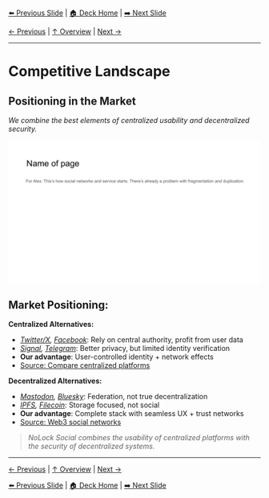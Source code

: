 <!-- Navigation Header -->
[⬅️ Previous Slide](slide17.md) | [🏠 Deck Home](../README.md) | [➡️ Next Slide](slide19.md)

[← Previous](slide17.md) | [↑ Overview](../README.md) | [Next →](slide19.md)

---

# Competitive Landscape

## Positioning in the Market

*We combine the best elements of centralized usability and decentralized security.*

![Competitive Landscape](../images/slide9.png)


## Market Positioning:

**Centralized Alternatives:**
- *[Twitter/X](https://x.com), [Facebook](https://facebook.com)*: Rely on central authority, profit from user data
- *[Signal](https://signal.org), [Telegram](https://telegram.org)*: Better privacy, but limited identity verification
- **Our advantage**: User-controlled identity + network effects
- [Source: Compare centralized platforms](https://www.cloudwards.net/messenger-comparison/)

**Decentralized Alternatives:**
- *[Mastodon](https://joinmastodon.org), [Bluesky](https://bsky.app)*: Federation, not true decentralization
- *[IPFS](https://ipfs.tech), [Filecoin](https://filecoin.io)*: Storage focused, not social
- **Our advantage**: Complete stack with seamless UX + trust networks
- [Source: Web3 social networks](https://consensys.io/blog/what-is-web3-social-media)

> *NoLock Social combines the usability of centralized platforms with the security of decentralized systems.*



---

[← Previous](slide17.md) | [↑ Overview](../README.md) | [Next →](slide19.md)



<!-- Navigation Footer -->
[⬅️ Previous Slide](slide17.md) | [🏠 Deck Home](../README.md) | [➡️ Next Slide](slide19.md)